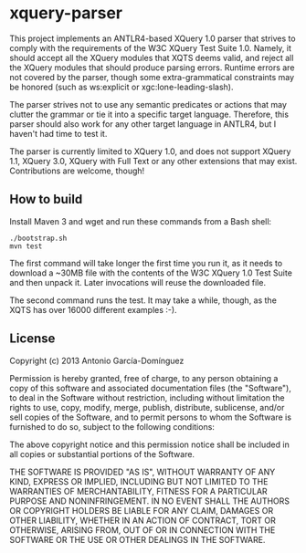 xquery-parser
=============

This project implements an ANTLR4-based XQuery 1.0 parser that strives to comply with the requirements of the W3C XQuery Test Suite 1.0. Namely, it should accept all the XQuery modules that XQTS deems valid, and reject all the XQuery modules that should produce parsing errors. Runtime errors are not covered by the parser, though some extra-grammatical constraints may be honored (such as ws:explicit or xgc:lone-leading-slash).

The parser strives not to use any semantic predicates or actions that may clutter the grammar or tie it into a specific target language. Therefore, this parser should also work for any other target language in ANTLR4, but I haven't had time to test it.

The parser is currently limited to XQuery 1.0, and does not support XQuery 1.1, XQuery 3.0, XQuery with Full Text or any other extensions that may exist. Contributions are welcome, though!

How to build
------------

Install Maven 3 and wget and run these commands from a Bash shell:

    ./bootstrap.sh
    mvn test

The first command will take longer the first time you run it, as it needs to download a ~30MB file with the contents of the W3C XQuery 1.0 Test Suite and then unpack it. Later invocations will reuse the downloaded file.

The second command runs the test. It may take a while, though, as the XQTS has over 16000 different examples :-).

License
-------

Copyright (c) 2013 Antonio García-Domínguez

Permission is hereby granted, free of charge, to any person obtaining a copy
of this software and associated documentation files (the "Software"), to deal
in the Software without restriction, including without limitation the rights
to use, copy, modify, merge, publish, distribute, sublicense, and/or sell
copies of the Software, and to permit persons to whom the Software is
furnished to do so, subject to the following conditions:

The above copyright notice and this permission notice shall be included in
all copies or substantial portions of the Software.

THE SOFTWARE IS PROVIDED "AS IS", WITHOUT WARRANTY OF ANY KIND, EXPRESS OR
IMPLIED, INCLUDING BUT NOT LIMITED TO THE WARRANTIES OF MERCHANTABILITY,
FITNESS FOR A PARTICULAR PURPOSE AND NONINFRINGEMENT. IN NO EVENT SHALL THE
AUTHORS OR COPYRIGHT HOLDERS BE LIABLE FOR ANY CLAIM, DAMAGES OR OTHER
LIABILITY, WHETHER IN AN ACTION OF CONTRACT, TORT OR OTHERWISE, ARISING FROM,
OUT OF OR IN CONNECTION WITH THE SOFTWARE OR THE USE OR OTHER DEALINGS IN
THE SOFTWARE.
